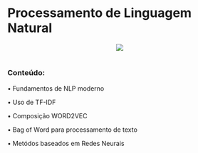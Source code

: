 # Processamento de Linguagem Natural 

<p align="center">
<img src="https://img.shields.io/static/v1?label=Status&message=AGUARDA&color=blue&style=for-the-badge"/>
</p>

#

### Conteúdo:

• Fundamentos de NLP moderno

• Uso de TF-IDF

• Composição WORD2VEC

• Bag of Word para processamento de texto

• Metódos baseados em Redes Neurais
